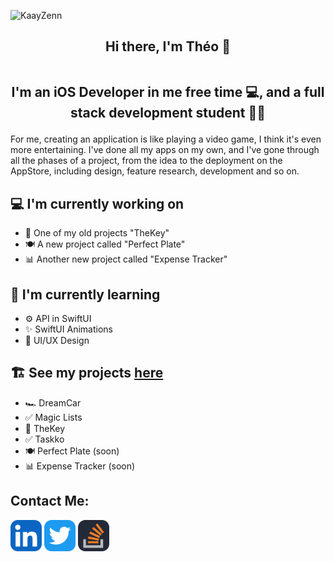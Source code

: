 ![KaayZenn](https://github.com/KaayZenn/KaayZenn/assets/135596297/9fd80e56-4c0a-4424-87f6-3b5293c26118)

 <h2 align="center"> Hi there, I'm Théo 👋 <br><br> <p align="center"> I'm an iOS Developer in me free time 💻, and a full stack development student 👨‍🎓</p> </h2> 
 
For me, creating an application is like playing a video game, I think it's even more entertaining.  I've done all my apps on my own, and I've gone through all the phases of a project, from the idea to the deployment on the AppStore, including design, feature research, development and so on.

## 💻 I'm currently working on
- 🔑 One of my old projects "TheKey"
- 🍽️ A new project called "Perfect Plate"
- 📊 Another new project called "Expense Tracker"

## 🌱 I'm currently learning
- ⚙️ API in SwiftUI
- ✨ SwiftUI Animations
- 📱 UI/UX Design

## 🏗️ See my projects [here](https://apple.co/3MRn5m6)
- 🏎️ DreamCar
- ✅ Magic Lists
- 🔑 TheKey
- ✅ Taskko
- 🍽️ Perfect Plate (soon)
- 📊 Expense Tracker (soon)

## Contact Me:

[<img src="https://github.com/tandpfun/skill-icons/blob/main/icons/LinkedIn.svg" width="50" />](https://www.linkedin.com/in/theosementa)
[<img src="https://github.com/tandpfun/skill-icons/blob/main/icons/Twitter.svg" width="50" />](https://twitter.com/kaayzenn_)
[<img src="https://github.com/tandpfun/skill-icons/blob/main/icons/StackOverflow-Dark.svg" width="50" />](https://stackoverflow.com/users/19014464/kaayzenn)

<!-- 
Icons My Skills:
https://reactjsexample.com/skill-icons-beautiful-skills-icons-for-your-github-readme/
-->

<!--
Icons Contact:
https://github.com/alexandresanlim/Badges4-README.md-Profile
[![Gmail](https://img.shields.io/badge/Gmail-D14836?style=for-the-badge&logo=gmail&logoColor=white)](mailto:kaayzenn7@gmail.com?subject=[GitHub])
-->

<!---
KaayZenn0/KaayZenn0 is a ✨ special ✨ repository because its `README.md` (this file) appears on your GitHub profile.
You can click the Preview link to take a look at your changes.
--->
